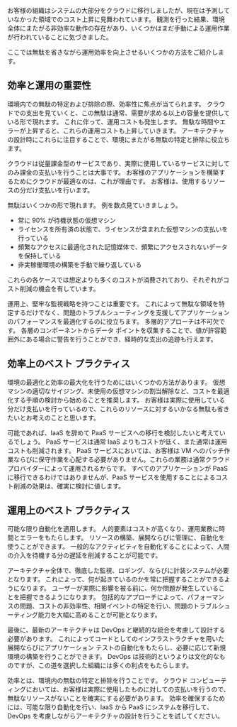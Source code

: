 お客様の組織はシステムの大部分をクラウドに移行しましたが、現在は予測していなかった領域でのコスト上昇に見舞われています。 観測を行った結果、環境全体にまたがる非効率な動作の存在があり、いくつかはまだ手動による運用作業が行われていることに気づきました。 

ここでは無駄を省きながら運用効率を向上させるいくつかの方法をご紹介します。

## <a name="importance-of-efficiency-and-operations"></a>効率と運用の重要性

環境内での無駄の特定および排除の際、効率性に焦点が当てられます。 クラウドでの支出を見ていくと、この無駄は通常、需要が求める以上の容量を提供している形で現れます。 これに伴って、運用コストも発生します。 無駄な時間やエラーが上昇すると、これらの運用コストも上昇していきます。 アーキテクチャの設計時にこれらに注目することで、環境にまたがる無駄の特定と排除に役立ちます。

クラウドは従量課金型のサービスであり、実際に使用しているサービスに対してのみ課金の支払いを行うことは大事です。 お客様のアプリケーションを構築するためにクラウドが最適なのは、これが理由です。 お客様は、使用するリソースの分だけ支払いを行います。

無駄はいくつかの形で現れます。 例を数点見ていきましょう。

* 常に 90% が待機状態の仮想マシン
* ライセンスを所有済の状態で、ライセンスが含まれた仮想マシンの支払いを行っている
* 頻繁なアクセスに最適化された記憶媒体で、頻繁にアクセスされないデータを保持している
* 非実稼働環境の構築を手動で繰り返している

これらの各ケースでは想定よりも多くのコストが消費されており、それぞれがコスト削減の機会を有しています。

運用上、堅牢な監視戦略を持つことは重要です。 これによって無駄な領域を特定するだけでなく、問題のトラブルシューティングを支援してアプリケーションのパフォーマンスを最適化するのに役立ちます。 多層的アプローチは不可欠です。 各層のコンポーネントからデータ ポイントを収集することで、値が許容範囲外にある場合に警告を行うことができ、経時的な支出の追跡も行えます。

## <a name="efficiency-best-practices"></a>効率上のベスト プラクティス

環境の最適化と効率の最大化を行うためにはいくつかの方法があります。 仮想マシンの適切なサイジング、未使用の仮想マシンの割当解除など、コストを最適化する手順の検討から始めることを推奨します。 お客様は実際に使用している分だけ支払いを行っているので、これらのリソースに対するいかなる無駄も省きたいとお考えのことと思います。

可能であれば、IaaS を辞めて PaaS サービスへの移行を検討したいと考えているでしょう。 PaaS サービスは通常 IaaS よりもコストが低く、また通常は運用コストも削減されます。 PaaS サービスにおいては、お客様は VM へのパッチ作業ならびに保守作業を心配する必要がありません。これらの業務は通常クラウド プロバイダーによって運用されるからです。 すべてのアプリケーションが PaaS に移行できるわけではありませんが、PaaS サービスを使用することによるコスト削減の効果は、確実に検討に値します。

## <a name="operational-best-practices"></a>運用上のベスト プラクティス

可能な限り自動化を適用します。 人的要素はコストが高くなり、運用業務に時間とエラーをもたらします。 リソースの構築、展開ならびに管理に、自動化を使うことができます。 一般的なアクティビティを自動化することによって、人間の介入を待機する分の遅延を削減することが可能です。

アーキテクチャ全体で、徹底した監視、ロギング、ならびに計装システムが必要となります。 これによって、何が起きているのかを常に把握することができるようになります。 ユーザーが実際に影響を被る前に、何か問題が発生していることを把握できるようになります。 包括的なアプローチによって、パフォーマンスの問題、コストの非効率性、相関イベントの特定を行い、問題のトラブルシューティング能力を大幅に高めることが可能となります。

最後に、最新のアーキテクチャは DevOps と継続的な統合を考慮して設計する必要があります。 これによってコードとしてのインフラストラクチャを用いた展開ならびにアプリケーション テストの自動化をもたらし、必要に応じて新規環境の構築を行うことができます。 DevOps は技術的というよりは文化的なものですが、この道を選択した組織には多くの利点をもたらします。

効率とは、環境内の無駄の特定と排除を行うことです。 クラウド コンピューティングにおいては、お客様は実際に使用したものに対しての支払いを行うので、無駄なリソースがないことを確実にする必要があります。 効率を確保するためには、可能な限り自動化を行い、IaaS から PaaS にシステムを移行して、DevOps を考慮しながらアーキテクチャの設計を行うことを試してください。 
